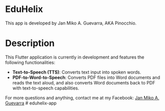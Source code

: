 # EduHelix

This app is developed by Jan Miko A. Guevarra, AKA Pinocchio.

# Description

This Flutter application is currently in development and features the following functionalities:

- **Text-to-Speech (TTS)**: Converts text input into spoken words.
- **PDF-to-Word-to-Speech**: Converts PDF files into Word documents and reads the text aloud, and also converts Word documents back to PDF with text-to-speech capabilities.

For more questions and anything, contact me at my Facebook: [Jan Miko A. Guevarra](https://www.facebook.com/phoebe.finley.96)
#   e d u h e l i x - a p p  
 